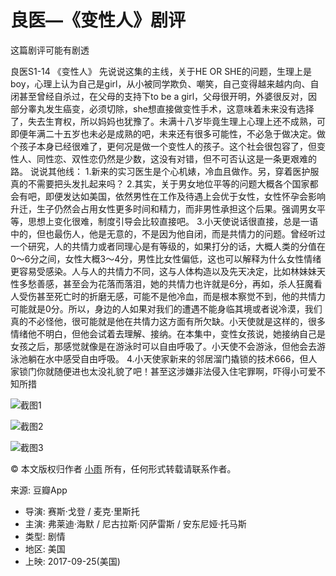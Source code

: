 # 良医—《变性人》剧评

这篇剧评可能有剧透

良医S1-14 《变性人》 先说说这集的主线，关于HE OR SHE的问题，生理上是boy，心理上认为自己是girl，从小被同学欺负、嘲笑，自己变得越来越内向、自闭甚至曾经自杀过，在父母的支持下to be a girl，父母很开明，外婆很反对，因部分睾丸发生癌变，必须切除，she想直接做变性手术，这意味着未来没有选择了，失去生育权，所以妈妈也犹豫了。未满十八岁毕竟生理上心理上还不成熟，可即便年满二十五岁也未必是成熟的吧，未来还有很多可能性，不必急于做决定。做个孩子本身已经很难了，更何况是做一个变性人的孩子。这个社会很包容了，但变性人、同性恋、双性恋仍然是少数，这没有对错，但不可否认这是一条更艰难的路。 说说其他线： 1.新来的实习医生是个心机婊，冷血且做作。另，穿着医护服真的不需要把头发扎起来吗？ 2.其实，关于男女地位平等的问题大概各个国家都会有吧，即便发达如美国，依然男性在工作及待遇上会优于女性，女性怀孕会影响升迁，生子仍然会占用女性更多时间和精力，而非男性承担这个后果。强调男女平等，思想上变化很难，制度引导会比较直接吧。 3.小天使说话很直接，总是一语中的，但也最伤人，他是无意的，不是因为他自闭，而是共情力的问题。曾经听过一个研究，人的共情力或者同理心是有等级的，如果打分的话，大概人类的分值在0～6分之间，女性大概3～4分，男性比女性偏低，这也可以解释为什么女性情绪更容易受感染。人与人的共情力不同，这与人体构造以及先天决定，比如林妹妹天性多愁善感，甚至会为花落而落泪，她的共情力也许就是6分，再如，杀人狂魔看人受伤甚至死亡时的折磨无感，可能不是他冷血，而是根本察觉不到，他的共情力可能就是0分。所以，身边的人如果对我们的遭遇不能身临其境或者说冷漠，我们真的不必怪他，很可能就是他在共情力这方面有所欠缺。小天使就是这样的，很多情绪他不明白，但他会试着去理解、接纳。在本集中，变性女孩说，她接纳自己是女孩之后，那感觉就像是在游泳时可以自由呼吸了。小天使不会游泳，但他会去游泳池躺在水中感受自由呼吸。 4.小天使家新来的邻居溜门撬锁的技术666，但人家锁门你就随便进也太没礼貌了吧！甚至这涉嫌非法侵入住宅罪啊，吓得小可爱不知所措

![截图1](https://img1.doubanio.com/view/thing_review/l/public/p4267028.webp)

![截图2](https://img9.doubanio.com/view/thing_review/l/public/p4267026.webp)

![截图3](https://img3.doubanio.com/view/thing_review/l/public/p4267027.webp)

© 本文版权归作者  [小雨](https://www.douban.com/people/214173762/)  所有，任何形式转载请联系作者。 

来源: 豆瓣App

- 导演: 赛斯·戈登 / 麦克·里斯托
- 主演: 弗莱迪·海默 / 尼古拉斯·冈萨雷斯 / 安东尼娅·托马斯
- 类型: 剧情
- 地区: 美国
- 上映: 2017-09-25(美国)
<!-- tcd_original_link https://m.douban.com/movie/review/12428667/ -->
